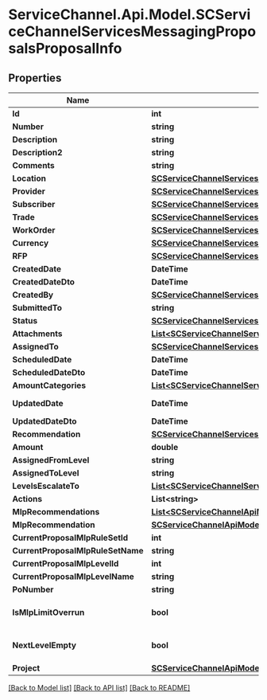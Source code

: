 # ServiceChannel.Api.Model.SCServiceChannelServicesMessagingProposalsProposalInfo

## Properties

Name | Type | Description | Notes
------------ | ------------- | ------------- | -------------
**Id** | **int** |  | [optional] 
**Number** | **string** |  | [optional] 
**Description** | **string** |  | [optional] 
**Description2** | **string** |  | [optional] 
**Comments** | **string** |  | [optional] 
**Location** | [**SCServiceChannelServicesMessagingLocationLocation**](SCServiceChannelServicesMessagingLocationLocation.md) |  | [optional] 
**Provider** | [**SCServiceChannelServicesMessagingProvidersProvider**](SCServiceChannelServicesMessagingProvidersProvider.md) |  | [optional] 
**Subscriber** | [**SCServiceChannelServicesMessagingSubscribersSubscriber**](SCServiceChannelServicesMessagingSubscribersSubscriber.md) |  | [optional] 
**Trade** | [**SCServiceChannelServicesMessagingTradeTrade**](SCServiceChannelServicesMessagingTradeTrade.md) |  | [optional] 
**WorkOrder** | [**SCServiceChannelServicesMessagingWorkordersWorkOrder**](SCServiceChannelServicesMessagingWorkordersWorkOrder.md) |  | [optional] 
**Currency** | [**SCServiceChannelServicesMessagingCurrenciesCurrency**](SCServiceChannelServicesMessagingCurrenciesCurrency.md) |  | [optional] 
**RFP** | [**SCServiceChannelServicesMessagingRfpRfp**](SCServiceChannelServicesMessagingRfpRfp.md) |  | [optional] 
**CreatedDate** | **DateTime** |  | [optional] 
**CreatedDateDto** | **DateTime** |  | [optional] 
**CreatedBy** | [**SCServiceChannelServicesMessagingUsersUserInfo**](SCServiceChannelServicesMessagingUsersUserInfo.md) |  | [optional] 
**SubmittedTo** | **string** |  | [optional] 
**Status** | [**SCServiceChannelServicesMessagingProposalsProposalStatus**](SCServiceChannelServicesMessagingProposalsProposalStatus.md) |  | [optional] 
**Attachments** | [**List&lt;SCServiceChannelServicesMessagingAttachmentsAttachment&gt;**](SCServiceChannelServicesMessagingAttachmentsAttachment.md) |  | [optional] 
**AssignedTo** | [**SCServiceChannelServicesMessagingUsersUserInfo**](SCServiceChannelServicesMessagingUsersUserInfo.md) |  | [optional] 
**ScheduledDate** | **DateTime** |  | [optional] 
**ScheduledDateDto** | **DateTime** |  | [optional] 
**AmountCategories** | [**List&lt;SCServiceChannelServicesMessagingProposalsProposalCategoryInfo&gt;**](SCServiceChannelServicesMessagingProposalsProposalCategoryInfo.md) |  | [optional] 
**UpdatedDate** | **DateTime** | Updated Date | [optional] 
**UpdatedDateDto** | **DateTime** |  | [optional] 
**Recommendation** | [**SCServiceChannelServicesMessagingProposalsProposalRecommendation**](SCServiceChannelServicesMessagingProposalsProposalRecommendation.md) |  | [optional] 
**Amount** | **double** |  | [optional] 
**AssignedFromLevel** | **string** |  | [optional] 
**AssignedToLevel** | **string** |  | [optional] 
**LevelsEscalateTo** | [**List&lt;SCServiceChannelServicesMessagingProposalsEscalateTo&gt;**](SCServiceChannelServicesMessagingProposalsEscalateTo.md) |  | [optional] 
**Actions** | **List&lt;string&gt;** |  | [optional] 
**MlpRecommendations** | [**List&lt;SCServiceChannelApiModelProposalsMlpRecommendation&gt;**](SCServiceChannelApiModelProposalsMlpRecommendation.md) |  | [optional] 
**MlpRecommendation** | [**SCServiceChannelApiModelProposalsMlpRecommendation**](SCServiceChannelApiModelProposalsMlpRecommendation.md) |  | [optional] 
**CurrentProposalMlpRuleSetId** | **int** |  | [optional] 
**CurrentProposalMlpRuleSetName** | **string** |  | [optional] 
**CurrentProposalMlpLevelId** | **int** |  | [optional] 
**CurrentProposalMlpLevelName** | **string** |  | [optional] 
**PoNumber** | **string** |  | [optional] 
**IsMlpLimitOverrun** | **bool** |  | [optional] [default to false]
**NextLevelEmpty** | **bool** |  | [optional] [default to false]
**Project** | [**SCServiceChannelApiModelProposalsProposalProjectSimpleModel**](SCServiceChannelApiModelProposalsProposalProjectSimpleModel.md) |  | [optional] 

[[Back to Model list]](../README.md#documentation-for-models) [[Back to API list]](../README.md#documentation-for-api-endpoints) [[Back to README]](../README.md)

